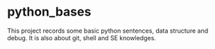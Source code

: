 # python_bases
This project records some basic python sentences, data structure and debug. It is also about git, shell and SE knowledges.

